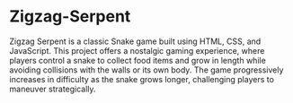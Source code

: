 # Zigzag-Serpent
 Zigzag Serpent is a classic Snake game built using HTML, CSS, and JavaScript. This project offers a nostalgic gaming experience, where players control a snake to collect food items and grow in length while avoiding collisions with the walls or its own body. The game progressively increases in difficulty as the snake grows longer, challenging players to maneuver strategically.
